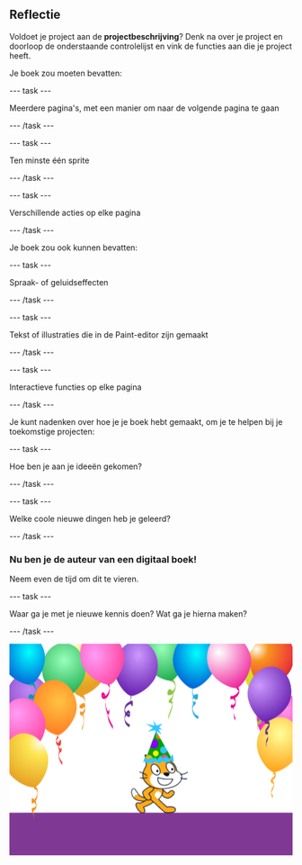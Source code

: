 ## Reflectie

Voldoet je project aan de **projectbeschrijving**? Denk na over je project en doorloop de onderstaande controlelijst en vink de functies aan die je project heeft.

Je boek zou moeten bevatten:

--- task ---

Meerdere pagina's, met een manier om naar de volgende pagina te gaan

--- /task ---

--- task ---

Ten minste één sprite

--- /task ---

--- task ---

Verschillende acties op elke pagina

--- /task ---

Je boek zou ook kunnen bevatten:

--- task ---

Spraak- of geluidseffecten

--- /task ---

--- task ---

Tekst of illustraties die in de Paint-editor zijn gemaakt

--- /task ---

--- task ---

Interactieve functies op elke pagina

--- /task ---

Je kunt nadenken over hoe je je boek hebt gemaakt, om je te helpen bij je toekomstige projecten:

--- task ---

Hoe ben je aan je ideeën gekomen?

--- /task ---

--- task ---

Welke coole nieuwe dingen heb je geleerd?

--- /task ---

### Nu ben je de auteur van een digitaal boek!

Neem even de tijd om dit te vieren.

--- task ---

Waar ga je met je nieuwe kennis doen? Wat ga je hierna maken?

--- /task ---

![De Scratch-kat met een feestmuts.](images/reflect.png)

